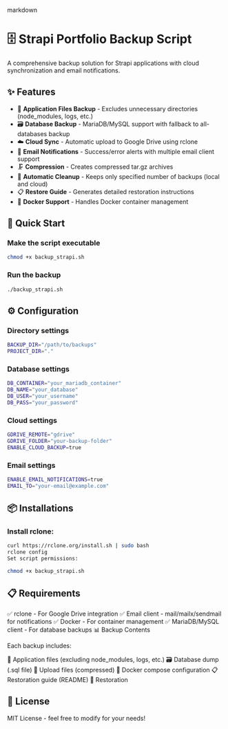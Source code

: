 markdown

# 🗄️ Strapi Portfolio Backup Script

A comprehensive backup solution for Strapi applications with cloud synchronization and email notifications.

## ✨ Features

- 📁 **Application Files Backup** - Excludes unnecessary directories (node_modules, logs, etc.)
- 🗃️ **Database Backup** - MariaDB/MySQL support with fallback to all-databases backup
- ☁️ **Cloud Sync** - Automatic upload to Google Drive using rclone
- 📧 **Email Notifications** - Success/error alerts with multiple email client support
- 🗜️ **Compression** - Creates compressed tar.gz archives
- 🧹 **Automatic Cleanup** - Keeps only specified number of backups (local and cloud)
- 📋 **Restore Guide** - Generates detailed restoration instructions
- 🐳 **Docker Support** - Handles Docker container management

## 🚀 Quick Start

### Make the script executable

```bash
chmod +x backup_strapi.sh
```

### Run the backup

```bash
./backup_strapi.sh
```

## ⚙️ Configuration

### Directory settings

```bash
BACKUP_DIR="/path/to/backups"
PROJECT_DIR="."
```

### Database settings

```bash
DB_CONTAINER="your_mariadb_container"
DB_NAME="your_database"
DB_USER="your_username"
DB_PASS="your_password"
```

### Cloud settings

```bash
GDRIVE_REMOTE="gdrive"
GDRIVE_FOLDER="your-backup-folder"
ENABLE_CLOUD_BACKUP=true
```

### Email settings

```bash
ENABLE_EMAIL_NOTIFICATIONS=true
EMAIL_TO="your-email@example.com"
```

## 📦 Installations

### Install rclone:

```bash
curl https://rclone.org/install.sh | sudo bash
rclone config
Set script permissions:
```

```bash
chmod +x backup_strapi.sh
```

## 📋 Requirements

✅ rclone - For Google Drive integration
✅ Email client - mail/mailx/sendmail for notifications
✅ Docker - For container management
✅ MariaDB/MySQL client - For database backups
📊 Backup Contents

Each backup includes:

📁 Application files (excluding node_modules, logs, etc.)
🗃️ Database dump (.sql file)
📸 Upload files (compressed)
🐳 Docker compose configuration
📋 Restoration guide (README)
🔄 Restoration

## 📝 License

MIT License - feel free to modify for your needs!
